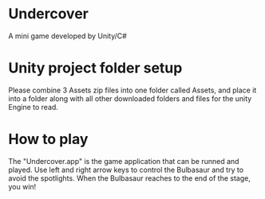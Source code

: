 # Undercover
A mini game developed by Unity/C#

# Unity project folder setup
Please combine 3 Assets zip files into one folder called Assets, and place it into a folder along with all other downloaded folders and files for the unity Engine to read.

# How to play
The "Undercover.app" is the game application that can be runned and played.
Use left and right arrow keys to control the Bulbasaur and try to avoid the spotlights.
When the Bulbasaur reaches to the end of the stage, you win!

